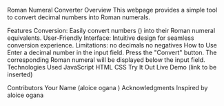 
Roman Numeral Converter
Overview
This webpage provides a simple tool to convert decimal numbers into Roman numerals.

Features
Conversion: Easily convert numbers () into their Roman numeral equivalents.
User-Friendly Interface: Intuitive design for seamless conversion experience.
Limitations: no decimals
             no negatives
How to Use
Enter a decimal number in the input field.
Press the "Convert" button.
The corresponding Roman numeral will be displayed below the input field.
Technologies Used
JavaScript
HTML
CSS
Try It Out
Live Demo (link to be inserted)

Contributors
Your Name (aloice ogana 
)
Acknowledgments
Inspired by aloice ogana 